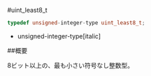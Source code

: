 #uint_least8_t
```cpp
typedef unsigned-integer-type uint_least8_t;
```
* unsigned-integer-type[italic]

##概要


8ビット以上の、最も小さい符号なし整数型。
